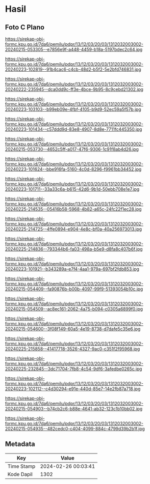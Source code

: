 # Hasil

## Foto C Plano

https://sirekap-obj-formc.kpu.go.id/7da6/pemilu/pdpr/13/12/03/20/03/1312032003002-20240215-053305--e7856e9f-a448-4459-b18a-5197bdec2c64.jpg

https://sirekap-obj-formc.kpu.go.id/7da6/pemilu/pdpr/13/12/03/20/03/1312032003002-20240223-102819--91b4cac6-c4cb-48d2-b5f2-5e2bfd746831.jpg

https://sirekap-obj-formc.kpu.go.id/7da6/pemilu/pdpr/13/12/03/20/03/1312032003002-20240222-235945--dca0dd9c-ff3e-4bce-9b95-8c9cebd21302.jpg

https://sirekap-obj-formc.kpu.go.id/7da6/pemilu/pdpr/13/12/03/20/03/1312032003002-20240223-103103--b99eb09e-4fbf-4105-b9d9-52ec59a5f57b.jpg

https://sirekap-obj-formc.kpu.go.id/7da6/pemilu/pdpr/13/12/03/20/03/1312032003002-20240223-101434--c57ddd9d-83e8-4907-8d8e-7711fc445350.jpg

https://sirekap-obj-formc.kpu.go.id/7da6/pemilu/pdpr/13/12/03/20/03/1312032003002-20240215-053730--4652c5ff-a017-47f6-9306-1c91f8ab4d26.jpg

https://sirekap-obj-formc.kpu.go.id/7da6/pemilu/pdpr/13/12/03/20/03/1312032003002-20240223-101624--bbe916fa-5160-4c0d-8296-f9961bb34452.jpg

https://sirekap-obj-formc.kpu.go.id/7da6/pemilu/pdpr/13/12/03/20/03/1312032003002-20240223-101711--33a33c6a-b615-42d6-9b1d-50ebb708e1e7.jpg

https://sirekap-obj-formc.kpu.go.id/7da6/pemilu/pdpr/13/12/03/20/03/1312032003002-20240225-214535--05416b58-5968-4b82-a65c-24fc22f1ec28.jpg

https://sirekap-obj-formc.kpu.go.id/7da6/pemilu/pdpr/13/12/03/20/03/1312032003002-20240225-214725--4ffe0894-e904-4e8c-bf0a-40a256973013.jpg

https://sirekap-obj-formc.kpu.go.id/7da6/pemilu/pdpr/13/12/03/20/03/1312032003002-20240225-214836--793344b6-fa03-498a-b5e9-d8fa8c407b6f.jpg

https://sirekap-obj-formc.kpu.go.id/7da6/pemilu/pdpr/13/12/03/20/03/1312032003002-20240223-101921--b343289a-e7f4-4aa1-979a-697bf2fdb853.jpg

https://sirekap-obj-formc.kpu.go.id/7da6/pemilu/pdpr/13/12/03/20/03/1312032003002-20240215-054409--fa90876b-b00b-4097-99f9-51393054b10c.jpg

https://sirekap-obj-formc.kpu.go.id/7da6/pemilu/pdpr/13/12/03/20/03/1312032003002-20240215-054509--ac8ec161-2062-4a75-b094-c0305a6899f0.jpg

https://sirekap-obj-formc.kpu.go.id/7da6/pemilu/pdpr/13/12/03/20/03/1312032003002-20240215-054600--3f08f149-60a5-4e19-8738-d7dafe5c35e6.jpg

https://sirekap-obj-formc.kpu.go.id/7da6/pemilu/pdpr/13/12/03/20/03/1312032003002-20240225-215858--41417718-3526-4327-9ac0-c351f2f95968.jpg

https://sirekap-obj-formc.kpu.go.id/7da6/pemilu/pdpr/13/12/03/20/03/1312032003002-20240225-232845--3dc71704-7fb8-4c54-9df6-3afedbe0265c.jpg

https://sirekap-obj-formc.kpu.go.id/7da6/pemilu/pdpr/13/12/03/20/03/1312032003002-20240223-102112--c4d30294-e91e-440d-85e7-14e2fb87a718.jpg

https://sirekap-obj-formc.kpu.go.id/7da6/pemilu/pdpr/13/12/03/20/03/1312032003002-20240215-054903--b74cb2c6-b88e-4641-ab32-123c1b10bb02.jpg

https://sirekap-obj-formc.kpu.go.id/7da6/pemilu/pdpr/13/12/03/20/03/1312032003002-20240215-054935--482cedc0-c404-4099-884c-4799d39b2b1f.jpg


## Metadata

| Key        | Value               |
| ---------- | ------------------- |
| Time Stamp | 2024-02-26 00:03:41 |
| Kode Dapil | 1302                |



